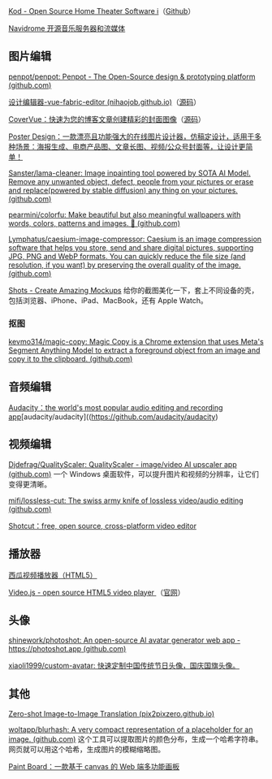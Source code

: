 
[Kod - Open Source Home Theater Software i](https://kodi.tv/)（[Github](https://github.com/xbmc/xbmc)）

[Navidrome 开源音乐服务器和流媒体](https://www.navidrome.org/)


## 图片编辑

[penpot/penpot: Penpot - The Open-Source design & prototyping platform (github.com)](https://github.com/penpot/penpot)

[设计编辑器-vue-fabric-editor (nihaojob.github.io)](https://nihaojob.github.io/vue-fabric-editor/)（[源码](https://github.com/nihaojob/vue-fabric-editor)）

[CoverVue：快速为您的博客文章创建精彩的封面图像](https://covervue.manchan.top/)（[源码](https://github.com/manchan4869/CoverVue)）

[Poster Design：一款漂亮且功能强大的在线图片设计器，仿稿定设计，适用于多种场景：海报生成、电商产品图、文章长图、视频/公众号封面等，让设计更简单！](https://github.com/palxiao/poster-design)

[Sanster/lama-cleaner: Image inpainting tool powered by SOTA AI Model. Remove any unwanted object, defect, people from your pictures or erase and replace(powered by stable diffusion) any thing on your pictures. (github.com)](https://github.com/Sanster/lama-cleaner)

[pearmini/colorfu: Make beautiful but also meaningful wallpapers with words, colors, patterns and images. 🌈 (github.com)](https://github.com/pearmini/colorfu)

[Lymphatus/caesium-image-compressor: Caesium is an image compression software that helps you store, send and share digital pictures, supporting JPG, PNG and WebP formats. You can quickly reduce the file size (and resolution, if you want) by preserving the overall quality of the image. (github.com)](https://github.com/Lymphatus/caesium-image-compressor)

[Shots - Create Amazing Mockups](https://shots.so/) 给你的截图美化一下，套上不同设备的壳，包括浏览器、iPhone、iPad、MacBook，还有 Apple Watch。

###  抠图

[kevmo314/magic-copy: Magic Copy is a Chrome extension that uses Meta's Segment Anything Model to extract a foreground object from an image and copy it to the clipboard. (github.com)](https://github.com/kevmo314/magic-copy)


## 音频编辑

[ Audacity：the world's most popular audio editing and recording app](https://www.audacityteam.org/)[audacity/audacity]((https://github.com/audacity/audacity)


## 视频编辑

[Djdefrag/QualityScaler: QualityScaler - image/video AI upscaler app (github.com)](https://github.com/Djdefrag/QualityScaler) 一个 Windows 桌面软件，可以提升图片和视频的分辨率，让它们变得更清晰。

[mifi/lossless-cut: The swiss army knife of lossless video/audio editing (github.com)](https://github.com/mifi/lossless-cut)

[Shotcut：free, open source, cross-platform video editor](https://www.shotcut.org/)


## 播放器

[西瓜视频播放器（HTML5）](https://h5player.bytedance.com/)

[Video.js - open source HTML5 video player ](https://github.com/videojs/video.js)（[官网](https://videojs.com/)）


## 头像

[shinework/photoshot: An open-source AI avatar generator web app - https://photoshot.app (github.com)](https://github.com/shinework/photoshot)

[xiaoli1999/custom-avatar: 快速定制中国传统节日头像，国庆国旗头像。](https://github.com/xiaoli1999/custom-avatar)


## 其他

[Zero-shot Image-to-Image Translation (pix2pixzero.github.io)](https://pix2pixzero.github.io/)

[woltapp/blurhash: A very compact representation of a placeholder for an image. (github.com)](https://github.com/woltapp/blurhash) 这个工具可以提取图片的颜色分布，生成一个哈希字符串。网页就可以用这个哈希，生成图片的模糊缩略图。

[Paint Board：一款基于 canvas 的 Web 端多功能画板](https://github.com/LHRUN/paint-board)
